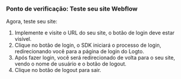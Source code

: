 ### Ponto de verificação: Teste seu site Webflow

Agora, teste seu site:

1. Implemente e visite o URL do seu site, o botão de login deve estar visível.
2. Clique no botão de login, o SDK iniciará o processo de login, redirecionando você para a página de login do Logto.
3. Após fazer login, você será redirecionado de volta para o seu site, vendo o nome de usuário e o botão de logout.
4. Clique no botão de logout para sair.
